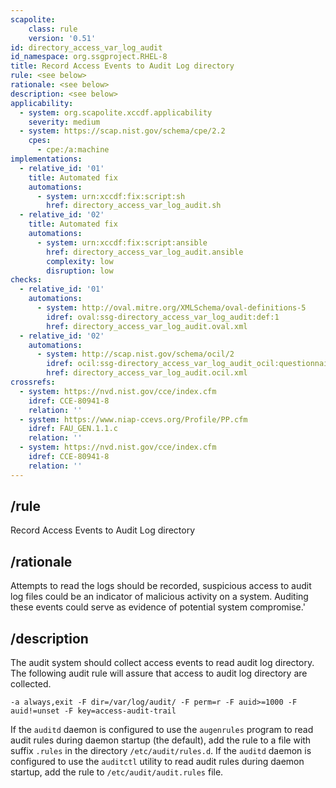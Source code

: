 ```yaml
---
scapolite:
    class: rule
    version: '0.51'
id: directory_access_var_log_audit
id_namespace: org.ssgproject.RHEL-8
title: Record Access Events to Audit Log directory
rule: <see below>
rationale: <see below>
description: <see below>
applicability:
  - system: org.scapolite.xccdf.applicability
    severity: medium
  - system: https://scap.nist.gov/schema/cpe/2.2
    cpes:
      - cpe:/a:machine
implementations:
  - relative_id: '01'
    title: Automated fix
    automations:
      - system: urn:xccdf:fix:script:sh
        href: directory_access_var_log_audit.sh
  - relative_id: '02'
    title: Automated fix
    automations:
      - system: urn:xccdf:fix:script:ansible
        href: directory_access_var_log_audit.ansible
        complexity: low
        disruption: low
checks:
  - relative_id: '01'
    automations:
      - system: http://oval.mitre.org/XMLSchema/oval-definitions-5
        idref: oval:ssg-directory_access_var_log_audit:def:1
        href: directory_access_var_log_audit.oval.xml
  - relative_id: '02'
    automations:
      - system: http://scap.nist.gov/schema/ocil/2
        idref: ocil:ssg-directory_access_var_log_audit_ocil:questionnaire:1
        href: directory_access_var_log_audit.ocil.xml
crossrefs:
  - system: https://nvd.nist.gov/cce/index.cfm
    idref: CCE-80941-8
    relation: ''
  - system: https://www.niap-ccevs.org/Profile/PP.cfm
    idref: FAU_GEN.1.1.c
    relation: ''
  - system: https://nvd.nist.gov/cce/index.cfm
    idref: CCE-80941-8
    relation: ''
---
```



## /rule

Record Access Events to Audit Log directory

## /rationale

Attempts
to read the logs should be recorded, suspicious access to audit log
files could be an indicator of malicious activity on a system. Auditing
these events could serve as evidence of potential system compromise.\'

## /description

The
audit system should collect access events to read audit log directory.
The following audit rule will assure that access to audit log directory
are collected.

``` 
-a always,exit -F dir=/var/log/audit/ -F perm=r -F auid>=1000 -F auid!=unset -F key=access-audit-trail
```

If the `auditd` daemon is configured to use the `augenrules` program to
read audit rules during daemon startup (the default), add the rule to a
file with suffix `.rules` in the directory `/etc/audit/rules.d`. If the
`auditd` daemon is configured to use the `auditctl` utility to read
audit rules during daemon startup, add the rule to
`/etc/audit/audit.rules` file.
